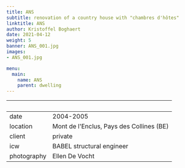 ```yaml
---
title: ANS
subtitle: renovation of a country house with "chambres d'hôtes"
linktitle: ANS
author: Kristoffel Boghaert
date: 2021-04-12
weight: 5
banner: ANS_001.jpg
images:
- ANS_001.jpg

menu:
  main:
    name: ANS
    parent: dwelling
---
```


&nbsp;|&nbsp;
------|------
date  |   2004-2005
location	|		Mont de l'Enclus, Pays des Collines (BE)
client		|		private
icw			|   BABEL structural engineer
photography   |   Ellen De Vocht
